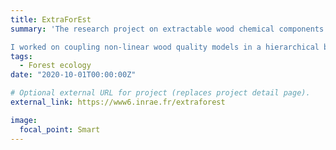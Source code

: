 ```yaml
---
title: ExtraForEst
summary: 'The research project on extractable wood chemical components ([link](https://www6.inrae.fr/extraforest). 

I worked on coupling non-linear wood quality models in a hierarchical bayesian framework '
tags:
  - Forest ecology
date: "2020-10-01T00:00:00Z"

# Optional external URL for project (replaces project detail page).
external_link: https://www6.inrae.fr/extraforest

image:
  focal_point: Smart
---
```

